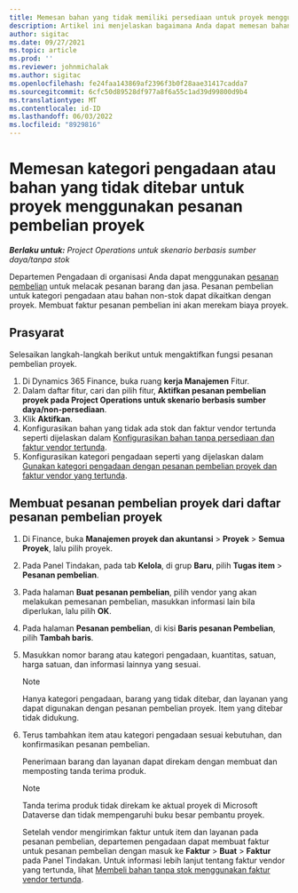 ```yaml
---
title: Memesan bahan yang tidak memiliki persediaan untuk proyek menggunakan pesanan pembelian proyek
description: Artikel ini menjelaskan bagaimana Anda dapat memesan bahan yang tidak ditebar untuk proyek menggunakan pesanan pembelian proyek.
author: sigitac
ms.date: 09/27/2021
ms.topic: article
ms.prod: ''
ms.reviewer: johnmichalak
ms.author: sigitac
ms.openlocfilehash: fe24faa143869af2396f3b0f28aae31417cadda7
ms.sourcegitcommit: 6cfc50d89528df977a8f6a55c1ad39d99800d9b4
ms.translationtype: MT
ms.contentlocale: id-ID
ms.lasthandoff: 06/03/2022
ms.locfileid: "8929816"
---
```

# <a name="order-procurement-categories-or-non-stocked-materials-for-a-project-using-project-purchase-orders"></a>Memesan kategori pengadaan atau bahan yang tidak ditebar untuk proyek menggunakan pesanan pembelian proyek

_**Berlaku untuk:** Project Operations untuk skenario berbasis sumber daya/tanpa stok_

Departemen Pengadaan di organisasi Anda dapat menggunakan [pesanan pembelian](/dynamics365/supply-chain/procurement/purchase-order-overview) untuk melacak pesanan barang dan jasa. Pesanan pembelian untuk kategori pengadaan atau bahan non-stok dapat dikaitkan dengan proyek. Membuat faktur pesanan pembelian ini akan merekam biaya proyek.

## <a name="prerequisites"></a>Prasyarat
Selesaikan langkah-langkah berikut untuk mengaktifkan fungsi pesanan pembelian proyek.

1. Di Dynamics 365 Finance, buka ruang **kerja Manajemen** Fitur.
2. Dalam daftar fitur, cari dan pilih fitur, **Aktifkan pesanan pembelian proyek pada Project Operations untuk skenario berbasis sumber daya/non-persediaan**.
3. Klik **Aktifkan**.
4. Konfigurasikan bahan yang tidak ada stok dan faktur vendor tertunda seperti dijelaskan dalam [Konfigurasikan bahan tanpa persediaan dan faktur vendor tertunda](configure-materials-nonstocked.md).
5. Konfigurasikan kategori pengadaan seperti yang dijelaskan dalam [Gunakan kategori pengadaan dengan pesanan pembelian proyek dan faktur vendor yang tertunda](configure-procurement-categories.md).

## <a name="create-a-project-purchase-order-from-the-project-purchase-order-list"></a>Membuat pesanan pembelian proyek dari daftar pesanan pembelian proyek

1. Di Finance, buka **Manajemen proyek dan akuntansi** > **Proyek** > **Semua Proyek**, lalu pilih proyek.
2. Pada Panel Tindakan, pada tab **Kelola**, di grup **Baru**, pilih **Tugas item** > **Pesanan pembelian**.
3. Pada halaman **Buat pesanan pembelian**, pilih vendor yang akan melakukan pemesanan pembelian, masukkan informasi lain bila diperlukan, lalu pilih **OK**.
4. Pada halaman **Pesanan pembelian**, di kisi **Baris pesanan Pembelian**, pilih **Tambah baris**.
5. Masukkan nomor barang atau kategori pengadaan, kuantitas, satuan, harga satuan, dan informasi lainnya yang sesuai.

    > [!NOTE]
    > Hanya kategori pengadaan, barang yang tidak ditebar, dan layanan yang dapat digunakan dengan pesanan pembelian proyek. Item yang ditebar tidak didukung.

6. Terus tambahkan item atau kategori pengadaan sesuai kebutuhan, dan konfirmasikan pesanan pembelian.

    Penerimaan barang dan layanan dapat direkam dengan membuat dan memposting tanda terima produk.

    > [!NOTE]
    > Tanda terima produk tidak direkam ke aktual proyek di Microsoft Dataverse dan tidak mempengaruhi buku besar pembantu proyek.

    Setelah vendor mengirimkan faktur untuk item dan layanan pada pesanan pembelian, departemen pengadaan dapat membuat faktur untuk pesanan pembelian dengan masuk ke **Faktur** > **Buat** > **Faktur** pada Panel Tindakan. Untuk informasi lebih lanjut tentang faktur vendor yang tertunda, lihat [Membeli bahan tanpa stok menggunakan faktur vendor tertunda](pending-vendor-invoices.md).
